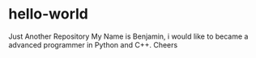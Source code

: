 # hello-world
Just Another Repository
My Name is Benjamin, i would like to became a advanced programmer in Python and C++.
Cheers
